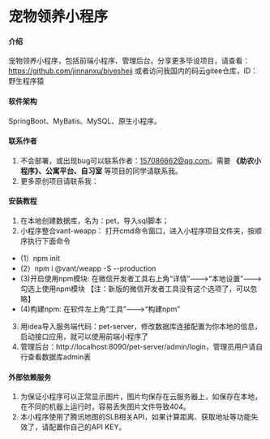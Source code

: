 # 宠物领养小程序

#### 介绍
宠物领养小程序，包括前端小程序、管理后台。分享更多毕设项目，请查看：https://github.com/jinnanxu/biyesheji
或者访问我国内的码云gitee仓库，ID：野生程序猿

#### 软件架构
SpringBoot、MyBatis、MySQL、原生小程序。

#### 联系作者
1.  不会部署，或出现bug可以联系作者：157086662@qq.com。需要 **《助农小程序》、公寓平台、自习室** 等项目的同学请联系我。
2.  更多原创项目请联系我：


#### 安装教程

1.  在本地创建数据库，名为：pet，导入sql脚本；
2.  小程序整合vant-weapp：
打开cmd命令窗口，进入小程序项目文件夹，按顺序执行下面命令 
* (1）npm init 
* (2）npm i @vant/weapp -S --production
* (3)开启使用npm模块: 在微信开发者工具右上角“详情”--->“本地设置”--->勾选上使用npm模块 【注：新版的微信开发者工具没有这个选项了，可以忽略】
* (4)构建npm: 在软件左上角“工具”--->“构建npm”
3.  用idea导入服务端代码：pet-server，修改数据库连接配置为你本地的信息，启动接口应用，就可以使用前端小程序了
4.  管理后台：http://localhost:8090/pet-server/admin/login，管理员用户请自行查看数据库admin表


#### 外部依赖服务
1.  为保证小程序可以正常显示图片，图片均保存在云服务器上，如保存在本地，在不同的机器上运行时，容易丢失图片文件导致404。
2.  本小程序使用了腾讯地图的SLB相关API，如果计算距离、获取地址等功能失效了，请配置你自己的API KEY。

